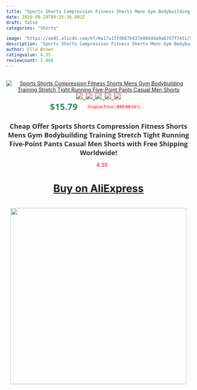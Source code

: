 ```yaml
---
title: "Sports Shorts Compression Fitness Shorts Mens Gym Bodybuilding Training Stretch Tight Running Five-Point Pants Casual Men Shorts"
date: 2020-09-28T09:25:36.892Z
draft: false
categories: "Shorts"

image: "https://ae01.alicdn.com/kf/Ha17a1ffd667b437e90dd4a9a67d7f745i/Sports-Shorts-Compression-Fitness-Shorts-Mens-Gym-Bodybuilding-Training-Stretch-Tight-Running-Five-Point-Pants-Casual.jpg"
description: "Sports Shorts Compression Fitness Shorts Mens Gym Bodybuilding Training Stretch Tight Running Five-Point Pants Casual Men Shorts"
author: Ella Brown
ratingvalue: 4.35
reviewcount: 1.888
---
```

<br>
<div style="text-align: center;">
<a href="https://s.click.aliexpress.com/e/_AmBzEl" target="_blank" rel="nofollow noopener noreferrer"><img alt="Sports Shorts Compression Fitness Shorts Mens Gym Bodybuilding Training Stretch Tight Running Five-Point Pants Casual Men Shorts" class="magnifier-image" src="https://ae01.alicdn.com/kf/Ha17a1ffd667b437e90dd4a9a67d7f745i/Sports-Shorts-Compression-Fitness-Shorts-Mens-Gym-Bodybuilding-Training-Stretch-Tight-Running-Five-Point-Pants-Casual.jpg_640x640.jpg">
<br>
<img style="border:1px solid salmon" src="https://ae01.alicdn.com/kf/Ha17a1ffd667b437e90dd4a9a67d7f745i/Sports-Shorts-Compression-Fitness-Shorts-Mens-Gym-Bodybuilding-Training-Stretch-Tight-Running-Five-Point-Pants-Casual.jpg_120x120.jpg">&nbsp;&nbsp;<img style="border:1px solid salmon" src="https://ae01.alicdn.com/kf/H51b5b13d762f459eb980f2cd54f96e3da/Sports-Shorts-Compression-Fitness-Shorts-Mens-Gym-Bodybuilding-Training-Stretch-Tight-Running-Five-Point-Pants-Casual.jpg_120x120.jpg">&nbsp;&nbsp;<img style="border:1px solid salmon" src="https://ae01.alicdn.com/kf/Hfb8cefbb1f164a63b02df22307643e07t/Sports-Shorts-Compression-Fitness-Shorts-Mens-Gym-Bodybuilding-Training-Stretch-Tight-Running-Five-Point-Pants-Casual.jpg_120x120.jpg">&nbsp;&nbsp;<img style="border:1px solid salmon" src="https://ae01.alicdn.com/kf/H704c2a7d6c724f0db00923eb10d27cecq/Sports-Shorts-Compression-Fitness-Shorts-Mens-Gym-Bodybuilding-Training-Stretch-Tight-Running-Five-Point-Pants-Casual.jpg_120x120.jpg">&nbsp;&nbsp;<img style="border:1px solid salmon" src="https://ae01.alicdn.com/kf/H45d8dd635eb840d3889018cac6d57fc8z/Sports-Shorts-Compression-Fitness-Shorts-Mens-Gym-Bodybuilding-Training-Stretch-Tight-Running-Five-Point-Pants-Casual.jpg_120x120.jpg"></a></div><br0>
<div style="text-align: center;"><span style="background-color: white; border: 0px; box-sizing: border-box; color: seagreen; display: inline-block; font-family: &quot;open sans&quot; , &quot;arial&quot; , &quot;helvetica&quot; , sans-serif , &quot;heiti&quot;; font-size: 24px; font-stretch: inherit; font-weight: 700; line-height: inherit; margin: 0px 10px 0px 0px; padding: 0px; vertical-align: middle;">$15.79 </span>
<span style="background: rgb(255 , 241 , 241); border-radius: 3px; border: 0px; box-sizing: border-box; color: #ff4747; display: inline-block; font-family: inherit; font-size: 12px; font-stretch: inherit; font-style: inherit; font-variant: inherit; font-weight: 600; line-height: inherit; margin: 0px; padding: 2px 5px; transform: scale(0.9); vertical-align: middle;">Original Price : <b style="text-decoration: line-through;">$35.88 </b> 56%&nbsp;&nbsp;</span></div>
<h1 style="color: #333333; display: inline-block; font-family: &quot;open sans&quot; , &quot;arial&quot; , &quot;helvetica&quot; , sans-serif , &quot;heiti&quot;; font-size: 18px; font-stretch: inherit; font-weight: 700; text-align: center;">Cheap Offer Sports Shorts Compression Fitness Shorts Mens Gym Bodybuilding Training Stretch Tight Running Five-Point Pants Casual Men Shorts with Free Shipping Worldwide!</h1>
<div style="color: #ff4747; text-align: center;">
<img src="https://4.bp.blogspot.com/-M0ZcTcb-5uY/XleCXlxnR4I/AAAAAAAAAEc/OrjgMkXV1oMQFaCRZj5HQwOCBcu3w1FegCPcBGAYYCw/s1600/star.png" style="height: 15px;">&nbsp;<b>4.35</b></div>
<div class="button_cont" align="center"><a class="buynow_a" href="https://s.click.aliexpress.com/e/_AmBzEl" target="_blank" rel="nofollow noopener noreferrer"><H1>Buy on AliExpress</H1></a></div><br>
<div class="separator" style="clear: both; text-align: center;">
<img src="https://lh3.googleusercontent.com/-pTy5HemUv9M/XlePHvY0dAI/AAAAAAAAAE4/0nX5iRUoIWY8eMW9Dpxeirr157OZliDIgCLcBGAsYHQ/s1600/badge.gif" width="480">
</div>
